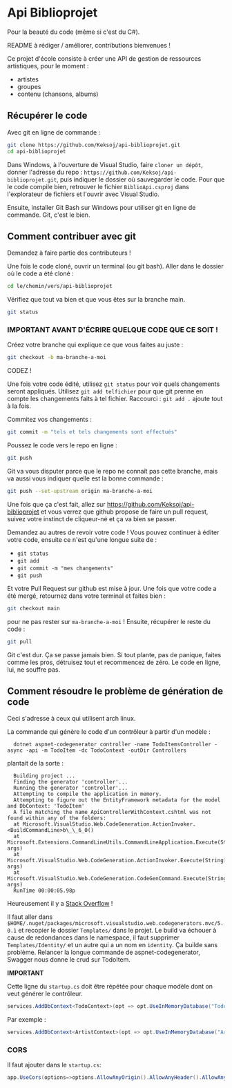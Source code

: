 # Api Biblioprojet

Pour la beauté du code (même si c'est du C#).

README à rédiger / améliorer, contributions bienvenues !

Ce projet d'école consiste à créer une API de gestion de ressources artistiques, pour le moment :

-   artistes
-   groupes
-   contenu (chansons, albums)

## Récupérer le code

Avec git en ligne de commande :

```sh
git clone https://github.com/Keksoj/api-biblioprojet.git
cd api-biblioprojet
```

Dans Windows, à l'ouverture de Visual Studio, faire `cloner un dépôt`, donner l'adresse du repo : `https://github.com/Keksoj/api-biblioprojet.git`, puis indiquer le dossier où sauvegarder le code.
Pour que le code compile bien, retrouver le fichier `BiblioApi.csproj` dans l'explorateur de fichiers et l'ouvrir avec Visual Studio.

Ensuite, installer Git Bash sur Windows pour utiliser git en ligne de commande. Git, c'est le bien.

## Comment contribuer avec git

Demandez à faire partie des contributeurs !

Une fois le code cloné, ouvrir un terminal (ou git bash). Aller dans le dossier où le code a été cloné :

```sh
cd le/chemin/vers/api-biblioprojet
```

Vérifiez que tout va bien et que vous êtes sur la branche main.

```sh
git status
```

### IMPORTANT AVANT D'ÉCRIRE QUELQUE CODE QUE CE SOIT !

Créez votre branche qui explique ce que vous faites au juste :

```sh
git checkout -b ma-branche-a-moi
```

CODEZ !

Une fois votre code édité, utilisez `git status` pour voir quels changements seront appliqués. Utilisez `git add telfichier` pour que git prenne en compte les changements faits à tel fichier. Raccourci : `git add .` ajoute tout à la fois.

Commitez vos changements :

```sh
git commit -m "tels et tels changements sont effectués"
```

Poussez le code vers le repo en ligne :

```sh
git push
```

Git va vous disputer parce que le repo ne connaît pas cette branche, mais va aussi vous indiquer quelle est la bonne commande :

```sh
git push --set-upstream origin ma-branche-a-moi
```

Une fois que ça c'est fait, allez sur <https://github.com/Keksoj/api-biblioprojet> et vous verrez que github propose de faire un pull request, suivez votre instinct de cliqueur-né et ça va bien se passer.

Demandez au autres de revoir votre code ! Vous pouvez continuer à éditer votre code, ensuite ce n'est qu'une longue suite de :

-   `git status`
-   `git add`
-   `git commit -m "mes changements"`
-   `git push`

Et votre Pull Request sur github est mise à jour. Une fois que votre code a été mergé, retournez dans votre terminal et faites bien :

```sh
git checkout main
```

pour ne pas rester sur `ma-branche-a-moi` ! Ensuite, récupérer le reste du code :

```sh
git pull
```

Git c'est dur. Ça se passe jamais bien. Si tout plante, pas de panique, faites comme les pros, détruisez tout et recommencez de zéro. Le code en ligne, lui, ne souffre pas.

## Comment résoudre le problème de génération de code

Ceci s'adresse à ceux qui utilisent arch linux.

La commande qui génère le code d'un contrôleur à partir d'un modèle :

      dotnet aspnet-codegenerator controller -name TodoItemsController -async -api -m TodoItem -dc TodoContext -outDir Controllers

plantait de la sorte :

      Building project ...
      Finding the generator 'controller'...
      Running the generator 'controller'...
      Attempting to compile the application in memory.
      Attempting to figure out the EntityFramework metadata for the model and DbContext: 'TodoItem'
      A file matching the name ApiControllerWithContext.cshtml was not found within any of the folders:
      at Microsoft.VisualStudio.Web.CodeGeneration.ActionInvoker.<BuildCommandLine>b\_\_6_0()
      at Microsoft.Extensions.CommandLineUtils.CommandLineApplication.Execute(String[] args)
      at Microsoft.VisualStudio.Web.CodeGeneration.ActionInvoker.Execute(String[] args)
      at Microsoft.VisualStudio.Web.CodeGeneration.CodeGenCommand.Execute(String[] args)
      RunTime 00:00:05.98p

Heureusement il y a [Stack Overflow](https://stackoverflow.com/questions/63361534/attempting-to-figure-out-the-entityframework-metadata-for-the-model-and-dbcontex) !

Il faut aller dans `$HOME/.nuget/packages/microsoft.visualstudio.web.codegenerators.mvc/5.0.1` et recopier le dossier `Templates/` dans le projet. Le build va échouer à cause de redondances dans le namespace, il faut supprimer `Templates/Identity/` et un autre qui a un nom en `identity`. Ça builde sans problème. Relancer la longue commande de aspnet-codegenerator, Swagger nous donne le crud sur TodoItem.

**IMPORTANT**

Cette ligne du `startup.cs` doit être répétée pour chaque modèle dont on veut générer le contrôleur.

```cs
services.AddDbContext<TodoContext>(opt => opt.UseInMemoryDatabase("TodoList"));
```

Par exemple :

```cs
services.AddDbContext<ArtistContext>(opt => opt.UseInMemoryDatabase("Artistlist"));
```

### CORS

Il faut ajouter dans le `startup.cs`:

```cs
app.UseCors(options=>options.AllowAnyOrigin().AllowAnyHeader().AllowAnyMethod() );

```
